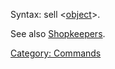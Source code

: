 Syntax: sell \<[object](:Category:_Objects.md "wikilink")\>.

See also [Shopkeepers](:Category:_Shopkeepers.md "wikilink").

[Category: Commands](Category:_Commands "wikilink")
